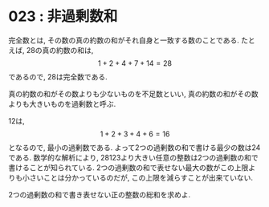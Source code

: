 # 023 : 非過剰数和

完全数とは, その数の真の約数の和がそれ自身と一致する数のことである. たとえば, 28の真の約数の和は, $$1 + 2 + 4 + 7 + 14 = 28$$ であるので, 28は完全数である.

真の約数の和がその数よりも少ないものを不足数といい, 真の約数の和がその数よりも大きいものを過剰数と呼ぶ.

12は, $$1 + 2 + 3 + 4 + 6 = 16$$ となるので, 最小の過剰数である. よって2つの過剰数の和で書ける最少の数は24である. 数学的な解析により, 28123より大きい任意の整数は2つの過剰数の和で書けることが知られている. 2つの過剰数の和で表せない最大の数がこの上限よりも小さいことは分かっているのだが, この上限を減らすことが出来ていない.

2つの過剰数の和で書き表せない正の整数の総和を求めよ.

